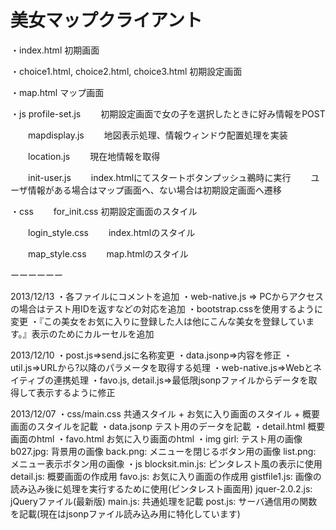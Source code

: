 # 美女マップクライアント

・index.html
初期画面

・choice1.html, choice2.html, choice3.html
初期設定画面

・map.html
マップ画面

・js
	profile-set.js
　　初期設定画面で女の子を選択したときに好み情報をPOST

　　mapdisplay.js
　　地図表示処理、情報ウィンドウ配置処理を実装

　　location.js
　　現在地情報を取得

　　init-user.js
　　index.htmlにてスタートボタンプッシュ鵜時に実行
　　ユーザ情報がある場合はマップ画面へ、ない場合は初期設定画面へ遷移

・css
　　for_init.css
	初期設定画面のスタイル

　　login_style.css
　　index.htmlのスタイル

　　map_style.css
　　map.htmlのスタイル


ーーーーーー


2013/12/13
・各ファイルにコメントを追加
・web-native.js ⇒ PCからアクセスの場合はテスト用IDを返すなどの対応を追加
・bootstrap.cssを使用するように変更
・『この美女をお気に入りに登録した人は他にこんな美女を登録しています。』表示のためにカルーセルを追加


2013/12/10
・post.js⇒send.jsに名称変更
・data.jsonp⇒内容を修正
・util.js⇒URLから?以降のパラメータを取得する処理
・web-native.js⇒Webとネイティブの連携処理
・favo.js, detail.js⇒最低限jsonpファイルからデータを取得して表示するように修正

2013/12/07
・css/main.css
	共通スタイル + お気に入り画面のスタイル + 概要画面のスタイルを記載
・data.jsonp
	テスト用のデータを記載
・detail.html
	概要画面のhtml
・favo.html
	お気に入り画面のhtml
・img
	girl: テスト用の画像
	b027.jpg: 背景用の画像
	back.png: メニューを閉じるボタン用の画像
	list.png: メニュー表示ボタン用の画像
・js
	blocksit.min.js: ピンタレスト風の表示に使用
	detail.js: 概要画面の作成用
	favo.js: お気に入り画面の作成用
	gistfile1.js: 画像の読み込み後に処理を実行するために使用(ピンタレスト画面用)
	jquer-2.0.2.js: jQueryファイル(最新版)
	main.js: 共通処理を記載
	post.js: サーバ通信用の関数を記載(現在はjsonpファイル読み込み用に特化しています)
